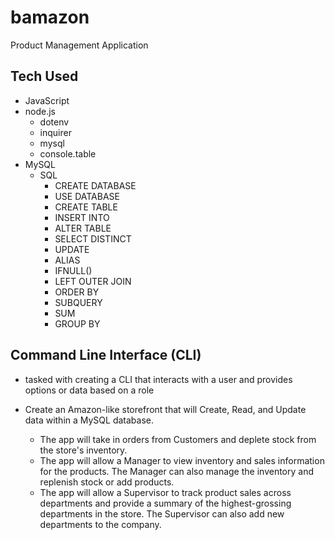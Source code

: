 # bamazon
Product Management Application

## Tech Used
* JavaScript
* node.js
    * dotenv
    * inquirer
    * mysql
    * console.table
* MySQL
    * SQL 
        * CREATE DATABASE
        * USE DATABASE
        * CREATE TABLE
        * INSERT INTO
        * ALTER TABLE
        * SELECT DISTINCT
        * UPDATE 
        * ALIAS
        * IFNULL()
        * LEFT OUTER JOIN
        * ORDER BY
        * SUBQUERY
        * SUM
        * GROUP BY

## Command Line Interface (CLI) 
* tasked with creating a CLI that interacts with a user and provides options or data based on a role

* Create an Amazon-like storefront that will Create, Read, and Update data within a MySQL database. 
    * The app will take in orders from Customers and deplete stock from the store's inventory.
    * The app will allow a Manager to view inventory and sales information for the products.  The Manager can also manage the inventory and replenish stock or add products.
    * The app will allow a Supervisor to track product sales across departments and provide a summary of the highest-grossing departments in the store.  The Supervisor can also add new departments to the company.




 
